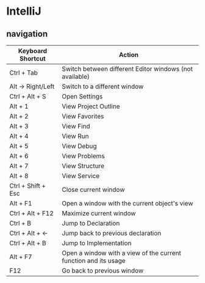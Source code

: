 # IntelliJ

## navigation

| Keyboard Shortcut  | Action                                                          |
| ------------------ | --------------------------------------------------------------- |
| Ctrl + Tab         | Switch between different Editor windows (not available)         |
| Alt → Right/Left   | Switch to a different window                                    |
| Ctrl + Alt + S     | Open Settings                                                   |
| Alt + 1            | View Project Outline                                            |
| Alt + 2            | View Favorites                                                  |
| Alt + 3            | View Find                                                       |
| Alt + 4            | View Run                                                        |
| Alt + 5            | View Debug                                                      |
| Alt + 6            | View Problems                                                   |
| Alt + 7            | View Structure                                                  |
| Alt + 8            | View Service                                                    |
| Ctrl + Shift + Esc | Close current window                                            |
| Alt + F1           | Open a window with the current object's view                    |
| Ctrl + Alt + F12   | Maximize current window                                         |
| Ctrl + B           | Jump to Declaration                                             |
| Ctrl + Alt + ←     | Jump back to previous declaration                               |
| Ctrl + Alt + B     | Jump to Implementation                                          |
| Alt + F7           | Open a window with a view of the current function and its usage |
| F12                | Go back to previous window                                      |
